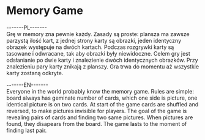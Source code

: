 # Memory Game

-------PL------- <br/>
Grę w memory zna pewnie każdy. Zasady są proste: plansza ma zawsze parzystą ilość
kart, z jednej strony karty są obrazki, jeden identyczny obrazek występuje
na dwóch kartach.  Podczas rozgrywki karty są tasowane i odwracane, tak aby obrazki
były niewidoczne. Celem gry jest odsłanianie po dwie karty i znalezienie dwóch identycznych
obrazków. Przy znalezieniu pary karty znikają z planszy. Gra trwa do momentu aż wszystkie
karty zostaną odkryte. <br/>

-------EN------- <br/>
Everyone in the world probably know the memory game. Rules are simple: board 
always has geminate number of cards, which one side is picture, one identical 
picture is on two cards. At start of the game cards are shuffled and reversed, 
to make pictures invisible for players. The goal of the game is revealing pairs 
of cards and finding two same pictures. When pictures are found, they disapears from
the board. The game lasts to the moment of finding last pair.
